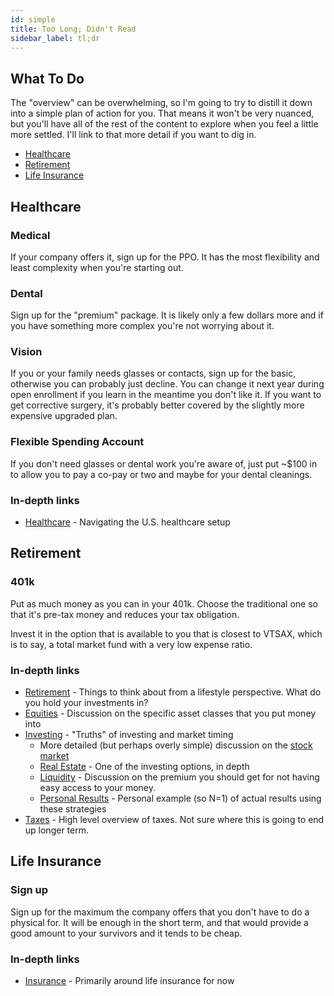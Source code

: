 ```yaml
---
id: simple
title: Too Long; Didn't Read
sidebar_label: tl;dr
---
```


## What To Do

The "overview" can be overwhelming, so I'm going to try to distill it down into a simple plan of action for you.  That means it won't be very nuanced, but you'll have all of the rest of the content to explore when you feel a little more settled.  I'll link to that more detail if you want to dig in.

* [Healthcare](simple.md#Healthcare)
* [Retirement](simple.md#Retirement)
* [Life Insurance](simple.md#Insurance)

## Healthcare

### Medical

If your company offers it, sign up for the PPO.  It has the most flexibility and least complexity when you're starting out.

### Dental

Sign up for the "premium" package.  It is likely only a few dollars more and if you have something more complex you're not worrying about it.  

### Vision

If you or your family needs glasses or contacts, sign up for the basic, otherwise you can probably just decline.  You can change it next year during open enrollment if you learn in the meantime you don't like it.  If you want to get corrective surgery, it's probably better covered by the slightly more expensive upgraded plan.

### Flexible Spending Account

If you don't need glasses or dental work you're aware of, just put ~$100 in to allow you to pay a co-pay or two and maybe for your dental cleanings.

### In-depth links
* [Healthcare](healthcare.md) - Navigating the U.S. healthcare setup

## Retirement

### 401k 
Put as much money as you can in your 401k.  Choose the traditional one so that it's pre-tax money and reduces your tax obligation.

Invest it in the option that is available to you that is closest to VTSAX, which is to say, a total market fund with a very low expense ratio.  

### In-depth links

* [Retirement](retirement.md) - Things to think about from a lifestyle perspective.  What do you hold your investments in?
* [Equities](equities.md) - Discussion on the specific asset classes that you put money into 
* [Investing](investing.md) - "Truths" of investing and market timing
     * More detailed (but perhaps overly simple) discussion on the [stock market](stock-market.md)
  * [Real Estate](realestate.md) - One of the investing options, in depth
  * [Liquidity](liquidity.md) - Discussion on the premium you should get for not having easy access to your money.
  * [Personal Results](results.md) - Personal example (so N=1) of actual results using these strategies
* [Taxes](taxes.md) - High level overview of taxes.  Not sure where this is going to end up longer term.

## Life Insurance

### Sign up
Sign up for the maximum the company offers that you don't have to do a physical for.  It will be enough in the short term, and that would provide a good amount to your survivors and it tends to be cheap.

### In-depth links

* [Insurance](insurance.md) - Primarily around life insurance for now
